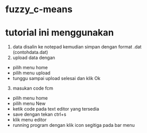 # fuzzy_c-means
# tutorial ini menggunakan 
1. data disalin ke notepad kemudian simpan dengan format .dat (contohdata.dat)
2. upload data dengan
  - pilih menu home
  - pilih menu upload
  - tunggu sampai upload selesai dan klik Ok
3. masukan code fcm 
  - pilih menu home
  - pilih menu New
  - ketik code pada text editor yang tersedia
  - save dengan tekan ctrl+s
  - klik menu editor
  - running program dengan klik icon segitiga pada bar menu
